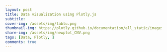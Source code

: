 ```yaml
---
layout: post
title: Data visualization using Plotly.js
subtitle: 
cover-img: /assets/img/tablu.png
thumbnail-img: https://plotly.github.io/documentation/all_static/images/graphing_library.svg
share-img: /assets/img/newplot_CNV.png
tags: [Data, Plotly, ]
comments: true
---
```


<!DOCTYPE html>
<html lang="en">
<head>
<!-- Plotly.js -->
<script src="https://cdn.plot.ly/plotly-latest.min.js"></script>
</head>
<body>
<div id="myDiv" style="width: 1500px; height: 400px;"><!-- Plotly chart will be drawn inside this DIV --></div> 
<script>
Plotly.d3.json('https://raw.githubusercontent.com/venta380/coursera_test/main/BRACA_CNV_info.json', function(error, data) {
  if (error) {
      console.error('Error fetching the JSON file:', error);
      return;
  }
  //extract normal samples from json
  const output = document.getElementById('output');
  const normalSamples = {};
  const CNVSamples = {};
  let result = '';
  for (const chromosome in data) {
      normalSamples[chromosome] = [];
      CNVSamples[chromosome] = [];
      result += `Chromosome: ${chromosome}\n`;
      for (const sample in data[chromosome]) {
          if (data[chromosome][sample] == 'Normal sample') {
              normalSamples[chromosome].push(sample);
          } else {
              CNVSamples[chromosome].push(sample);
          }
      }
  }
  Plotly.d3.csv('https://raw.githubusercontent.com/venta380/coursera_test/main/BRACA_Median_Normalization_data.csv', function (err, rows) {
    if (err) {
      console.error('Error loading CSV file:', err);
      return;
    }
  
    function unpack(rows, key) {
      return rows.map(function (row) {
        return row[key];
      });
    }
  
    // Select first sample in the dropdown menu
    var firstSample = Object.keys(rows[0]).find(column => column !== 'Amplicon names' && column !== 'CHROM' && column !== 'Length' && column !== '');
  
    // Create traces for each chromosome
    var chromosomes = [...new Set(unpack(rows, 'CHROM'))];
    var scatterTraces = chromosomes.map(function (chrom) {
      var chromRows = rows.filter(row => row['CHROM'] === chrom);
      return {  
        type: "scatter",
        mode: "markers",
        name: `${firstSample} - Chr - ${chrom}`,
        x: unpack(chromRows, 'Amplicon names'),
        y: unpack(chromRows, firstSample),
        text: chrom,
        marker: { size: 10,  } //color:'#5A50C8'
      };
    });
  
    // Create a dropdown menu using Plotly's updatemenus
    var columns = Object.keys(rows[0]).filter(column => column !== 'Amplicon names' && column !== 'CHROM' && column !== 'Length' && column !== '');
    var updateMenus = [{
      buttons: columns.map(function (column) {
        return {
          method: 'restyle',
          args: ['y', [unpack(rows.filter(row => row['CHROM'] === scatterTraces[0].text), column)]],
          label: column
        };
      }),
      direction: 'down',
      showactive: true,
      x: 0.14,
      xanchor: 'left',
      y: 1.04,
      yanchor: 'top'
    }];
  
    // Calculate the number of points in each chromosome and add vertical dashed lines
    var shapes = [];
    var xCounter = 0;
    chromosomes.forEach(function (chrom, index) {
      var chromRows = rows.filter(row => row['CHROM'] === chrom);
      xCounter += chromRows.length;
      if (index < chromosomes.length - 1) { // Skip the last vertical line
        shapes.push({
          type: 'line',
          x0: xCounter - 0.5,
          y0: 0,
          x1: xCounter - 0.5,
          y1: 2.0,
          line: { color: '#0a0a0a', width: 2 }
        });
      }
      shapes.push({
        type: 'line',
        y0: 1.0,
        y1: 1.0,
        x0: 0,
        x1: xCounter,
        line: { color: '#dbd9d9', width: 2, dash: 'dash', opacity: 0.5 }
      });
      shapes.push({
        type: 'line',
        y0: 0.8,
        y1: 0.8,
        x0: 0,
        x1: xCounter,
        line: { color: '#ff0000', width: 2, dash: 'dash', opacity: 0.5 }
      });
      shapes.push({
        type: 'line',
        y0: 0.5,
        y1: 0.5,
        x0: 0,
        x1: xCounter,
        line: { color: '#eda4a4', width: 2, dash: 'dash', opacity: 0.5 }
      });
      shapes.push({
        type: 'line',
        y0: 1.5,
        y1: 1.5,
        x0: 0,
        x1: xCounter,
        line: { color: '#96c2f2', width: 2, dash: 'dash', opacity: 0.5 }
      });
      shapes.push({
        type: 'line',
        y0: 1.2,
        y1: 1.2,
        x0: 0,
        x1: xCounter,
        line: { color: '#024d9f', width: 2, dash: 'dash', opacity: 0.5 }
      });
    });
  
    var layout = {
      template: "plotly_white",
      autosize: true,
      gridcolor: 'white',
      xaxis: { gridcolor: "#FFFFFF" },
      yaxis: { gridcolor: "#FFFFFF", range: [-0.5, 2.2]},
      shapes: shapes,
      updatemenus: updateMenus,
      annotations: [{
        text: 'Select sample:',
        x: 0.1,
        xanchor: 'left',
        y: 2.2,
        yanchor: 'top',
        showarrow: false,
        font: { size: 13 }
      }], title:{text:'CNV Analysis'}
    };
    var config = { 'displaylogo': false, 'modeBarButtonsToRemove': ['zoom2d', 'pan2d', 'lasso2d', 'zoomIn2d', 'zoomOut2d', 'autoScale2d', 'resetScale2d', 'zoom3d', 'Select Box','hoverClosestCartesian', 'toggleHover']}
  
    Plotly.newPlot('myDiv', scatterTraces, layout, config);
  });
});
</script>
</body>

